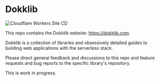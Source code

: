 # Dokklib

![Cloudflare Workers Site CD](https://github.com/dokklib/dokklib/workflows/Cloudflare%20Workers%20Site%20CD/badge.svg?branch=master)

This repo contains the Dokklib website: https://dokklib.com.

Dokklib is a collection of libraries and obsessively detailed guides to building web applications with the serverless stack.

Please direct general feedback and discussions to this repo and feature requests and bug reports to the specific library's repository.

This is work in progress.

